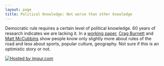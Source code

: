 ```yaml
---
layout: page
title: Political Knowledge: Not worse than other knowledge
---
```


Democratic rule requires a certain level of political knowledge. 60 years of research indicates we are lacking it. In a [working paper](http://paperroom.ipsa.org/app/webroot/papers/paper_25068.pdf), [Crag Burnett](http://people.uncw.edu/burnettc/) and [Matt McCubbins](http://www.mccubbins.us/) show people know only slightly more about rules of the road and less about sports, popular culture, geography. Not sure if this is an optimistic story or not.

<a href="http://imgur.com/UAR6Fqk"><img src="http://i.imgur.com/UAR6Fqk.png" title="Hosted by imgur.com" /></a>

